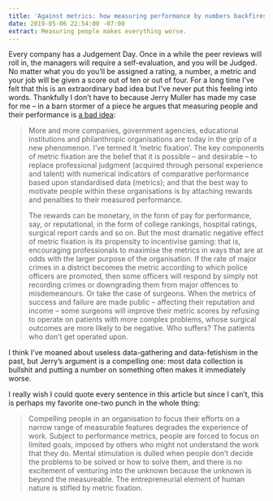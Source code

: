 ```yaml
---
title: 'Against metrics: how measuring performance by numbers backfires'
date: 2019-05-06 22:54:00 -07:00
extract: Measuring people makes everything worse.
---
```


Every company has a Judgement Day. Once in a while the peer reviews will roll in, the managers will require a self-evaluation, and you will be Judged. No matter what you do you’ll be assigned a rating, a number, a metric and your job will be given a score out of ten or out of four. For a long time I’ve felt that this is an extraordinary bad idea but I’ve never put this feeling into words. Thankfully I don’t have to because Jerry Muller has made my case for me – in a barn stormer of a piece he argues that measuring people and their performance is [a bad idea](https://aeon.co/ideas/against-metrics-how-measuring-performance-by-numbers-backfires): 

> More and more companies, government agencies, educational institutions and philanthropic organisations are today in the grip of a new phenomenon. I’ve termed it ‘metric fixation’. The key components of metric fixation are the belief that it is possible – and desirable – to replace professional judgment (acquired through personal experience and talent) with numerical indicators of comparative performance based upon standardised data (metrics); and that the best way to motivate people within these organisations is by attaching rewards and penalties to their measured performance.
> 
> The rewards can be monetary, in the form of pay for performance, say, or reputational, in the form of college rankings, hospital ratings, surgical report cards and so on. But the most dramatic negative effect of metric fixation is its propensity to incentivise gaming: that is, encouraging professionals to maximise the metrics in ways that are at odds with the larger purpose of the organisation. If the rate of major crimes in a district becomes the metric according to which police officers are promoted, then some officers will respond by simply not recording crimes or downgrading them from major offences to misdemeanours. Or take the case of surgeons. When the metrics of success and failure are made public – affecting their reputation and income – some surgeons will improve their metric scores by refusing to operate on patients with more complex problems, whose surgical outcomes are more likely to be negative. Who suffers? The patients who don’t get operated upon.

I think I’ve moaned about useless data-gathering and data-fetishism in the past, but Jerry’s argument is a compelling one: most data collection is bullshit and putting a number on something often makes it immediately worse.

I really wish I could quote every sentence in this article but since I can’t, this is perhaps my favorite one-two punch in the whole thing: 

> Compelling people in an organisation to focus their efforts on a narrow range of measurable features degrades the experience of work. Subject to performance metrics, people are forced to focus on limited goals, imposed by others who might not understand the work that they do. Mental stimulation is dulled when people don’t decide the problems to be solved or how to solve them, and there is no excitement of venturing into the unknown because the unknown is beyond the measureable. The entrepreneurial element of human nature is stifled by metric fixation.